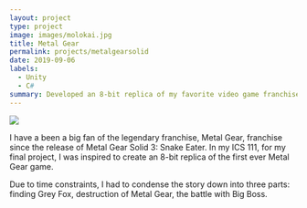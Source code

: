```yaml
---
layout: project
type: project
image: images/molokai.jpg
title: Metal Gear 
permalink: projects/metalgearsolid
date: 2019-09-06
labels:
  - Unity
  - C#
summary: Developed an 8-bit replica of my favorite video game franchise, Metal Gear
---
```


<img class="ui medium right floated rounded image" src="/images/micromouse-robot.png">

I have a been a big fan of the legendary franchise, Metal Gear, franchise since the release of Metal Gear Solid 3: Snake Eater. In my ICS 111, for my final project, I was inspired to create an 8-bit replica of the first ever Metal Gear game.

Due to time constraints, I had to condense the story down into three parts: finding Grey Fox, destruction of Metal Gear, the battle with Big Boss.

